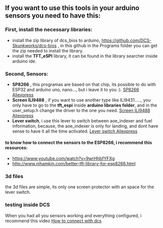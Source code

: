 ## If you want to use this tools in your arduino sensors you need to have this:
### First, install the necessary libraries:
* install the zip library of dcs_bios to arduino, https://github.com/DCS-Skunkworks/dcs-bios , in this github in the Programs folder you can get the zip needed to install the library.
* install the **TFT_eSPI** library, it can be found in the library searcher inside arduino ide.

### Second, Sensors:
* **SP8266** , this programas are based on that chip, its possible to do with ESP32 and arduino uno, nano..., but i leave it to you :).
 [SP8266 Aliexpress](https://es.aliexpress.com/w/wholesale-ESP8266.html?spm=a2g0o.cart.search.0)
*  **Screen ILI9488** , if you want to use another type like ILI9431....., you only have to go to the **tft_espi** inside **arduino libraries folder**, and in the user_setup.h change the driver to the one you need.
  [Screen ILI9488 Aliexpress](https://es.aliexpress.com/item/1005005791515997.html?spm=a2g0o.order_list.order_list_main.56.4f3c194dc6ImMH&gatewayAdapt=glo2esp)
* **Lever switch**, i use this lever to switch between aoe_indexer and fuel information, because, the aoe_indexer is only for landing, and dont have sense to have it all the time activated.
  [Lever switch Aliexpress]( https://es.aliexpress.com/item/4000598302546.html?spm=a2g0o.order_list.order_list_main.188.4c37194dBEiiyU&gatewayAdapt=glo2esp)
  
#### to know how to connect the sensors to the ESP8266, i recommend this resources:
* https://www.youtube.com/watch?v=9wrHhbfYFXg
* http://www.nihamkin.com/better-tft-library-for-esp8266.html

### 3d files
the 3d files are simple, its only one screen protector with an space for the lever switch.

### testing inside DCS
When you had all you sensors working and everything configured, i recommend this video [How to connect with dcs](https://www.youtube.com/watch?v=ZGoG54vNyyI&t=717s)
